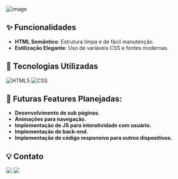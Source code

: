 ![image](https://github.com/user-attachments/assets/29ae60c2-24fd-4a46-86d7-c5363467f9e8)

## ✨ Funcionalidades

- **HTML Semântico**: Estrutura limpa e de fácil manutenção.
- **Estilização Elegante**: Uso de variáveis CSS e fontes modernas.

## 🔧 Tecnologias Utilizadas

![HTML5](https://img.shields.io/badge/HTML5-E34F26.svg?style=for-the-badge&logo=HTML5&logoColor=white) ![CSS](https://img.shields.io/badge/CSS-663399.svg?style=for-the-badge&logo=CSS&logoColor=white)

## 🔧 Futuras Features Planejadas:

- **Desenvolvimento de sub páginas.**
- **Animações para navegação.**
- **Implementação de JS para interatividade com usuário.**
- **Implementação de back-end.**
- **Implementação de código responsivo para outros dispositivos.**

## 💡 Contato

<a href = "mailto:eamissiagia@gmail.com"><img loading="lazy" src="https://img.shields.io/badge/Gmail-D14836?style=for-the-badge&logo=gmail&logoColor=white" target="_blank"></a>
<a href="https://www.linkedin.com/in/everton-augusto-missiagia-391936162" target="_blank"><img loading="lazy" src="https://img.shields.io/badge/-LinkedIn-%230077B5?style=for-the-badge&logo=linkedin&logoColor=white" target="_blank"></a> 
